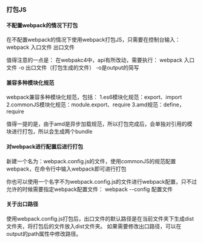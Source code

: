 ### 打包JS

#### 不配置webpack的情况下打包

在不配置webpack的情况下使用webpack打包JS，只需要在控制台输入：
webpack 入口文件 出口文件

值得注意的一点是：
在webpakc4中，api有所改动，需要执行：
webpack 入口文件 -o 出口文件（打包生成的文件）
-o是output的简写

#### 兼容多种模块化规范

webpack兼容多种模块化规范，包括：
1.es6模块化规范：export、import
2.commonJS模块化规范：module.export、require
3.amd规范：define，require

值得一提的是，由于amd是异步加载规范，所以打包完成后，会单独对引用的模块进行打包，所以会生成两个bundle

#### 对webpack进行配置后进行打包

新建一个名为：webpack.config.js的文件，使用commonJS的规范配置webpack，在命令行中输入webpack即可进行打包

你也可以使用一个名字不为webpack.config.js的文件进行webpack配置，只不过允许的时候需要指定webpack配置文件：
webpack --config 配置文件

#### 关于出口路径

使用webpack.config.js打包后，出口文件的默认路径是在当前文件夹下生成dist文件夹，将打包后的文件放入dist文件夹。
如果需要修改出口路径，可以在output的path属性中修改路径。
